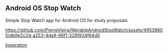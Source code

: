 ## Android OS Stop Watch

Simple Stop Watch app for Android OS for study proposals.

https://github.com/PierreVieira/WerableAndroidStopWatch/assets/49538805/db9e2c2d-a253-4da9-96f1-328f934f64d0

[Inspiration](https://youtu.be/w3KvfvgUIds) 
